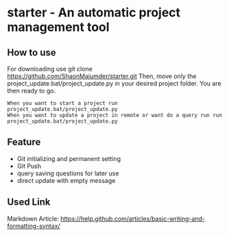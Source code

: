 # starter - An automatic project management tool
## How to use
For downloading use 
       git clone https://github.com/ShaonMajumder/starter.git
Then, move only the project_update.bat/project_update.py in your desired project folder.
You are then ready to go.
```
When you want to start a project run project_update.bat/project_update.py
When you want to update a project in remote or want do a query run run project_update.bat/project_update.py
```
## Feature
- Git initializing and permanent setting
- Git Push
- query saving questions for later use
- direct update with empty message
## Used Link
Markdown Article: https://help.github.com/articles/basic-writing-and-formatting-syntax/